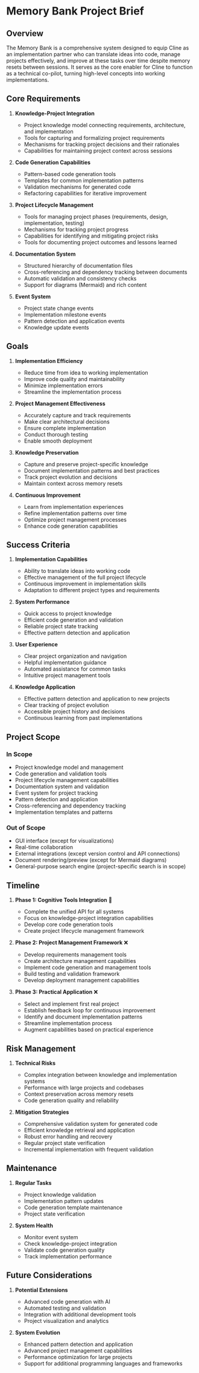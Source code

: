 # Memory Bank Project Brief

## Overview

The Memory Bank is a comprehensive system designed to equip Cline as an implementation partner who can translate ideas into code, manage projects effectively, and improve at these tasks over time despite memory resets between sessions. It serves as the core enabler for Cline to function as a technical co-pilot, turning high-level concepts into working implementations.

## Core Requirements

1. **Knowledge-Project Integration**
   - Project knowledge model connecting requirements, architecture, and implementation
   - Tools for capturing and formalizing project requirements
   - Mechanisms for tracking project decisions and their rationales
   - Capabilities for maintaining project context across sessions

2. **Code Generation Capabilities**
   - Pattern-based code generation tools
   - Templates for common implementation patterns
   - Validation mechanisms for generated code
   - Refactoring capabilities for iterative improvement

3. **Project Lifecycle Management**
   - Tools for managing project phases (requirements, design, implementation, testing)
   - Mechanisms for tracking project progress
   - Capabilities for identifying and mitigating project risks
   - Tools for documenting project outcomes and lessons learned

4. **Documentation System**
   - Structured hierarchy of documentation files
   - Cross-referencing and dependency tracking between documents
   - Automatic validation and consistency checks
   - Support for diagrams (Mermaid) and rich content

5. **Event System**
   - Project state change events
   - Implementation milestone events
   - Pattern detection and application events
   - Knowledge update events

## Goals

1. **Implementation Efficiency**
   - Reduce time from idea to working implementation
   - Improve code quality and maintainability
   - Minimize implementation errors
   - Streamline the implementation process

2. **Project Management Effectiveness**
   - Accurately capture and track requirements
   - Make clear architectural decisions
   - Ensure complete implementation
   - Conduct thorough testing
   - Enable smooth deployment

3. **Knowledge Preservation**
   - Capture and preserve project-specific knowledge
   - Document implementation patterns and best practices
   - Track project evolution and decisions
   - Maintain context across memory resets

4. **Continuous Improvement**
   - Learn from implementation experiences
   - Refine implementation patterns over time
   - Optimize project management processes
   - Enhance code generation capabilities

## Success Criteria

1. **Implementation Capabilities**
   - Ability to translate ideas into working code
   - Effective management of the full project lifecycle
   - Continuous improvement in implementation skills
   - Adaptation to different project types and requirements

2. **System Performance**
   - Quick access to project knowledge
   - Efficient code generation and validation
   - Reliable project state tracking
   - Effective pattern detection and application

3. **User Experience**
   - Clear project organization and navigation
   - Helpful implementation guidance
   - Automated assistance for common tasks
   - Intuitive project management tools

4. **Knowledge Application**
   - Effective pattern detection and application to new projects
   - Clear tracking of project evolution
   - Accessible project history and decisions
   - Continuous learning from past implementations

## Project Scope

### In Scope

- Project knowledge model and management
- Code generation and validation tools
- Project lifecycle management capabilities
- Documentation system and validation
- Event system for project tracking
- Pattern detection and application
- Cross-referencing and dependency tracking
- Implementation templates and patterns

### Out of Scope

- GUI interface (except for visualizations)
- Real-time collaboration
- External integrations (except version control and API connections)
- Document rendering/preview (except for Mermaid diagrams)
- General-purpose search engine (project-specific search is in scope)

## Timeline

1. **Phase 1: Cognitive Tools Integration** 🔄
   - Complete the unified API for all systems
   - Focus on knowledge-project integration capabilities
   - Develop core code generation tools
   - Create project lifecycle management framework

2. **Phase 2: Project Management Framework** ❌
   - Develop requirements management tools
   - Create architecture management capabilities
   - Implement code generation and management tools
   - Build testing and validation framework
   - Develop deployment management capabilities

3. **Phase 3: Practical Application** ❌
   - Select and implement first real project
   - Establish feedback loop for continuous improvement
   - Identify and document implementation patterns
   - Streamline implementation process
   - Augment capabilities based on practical experience

## Risk Management

1. **Technical Risks**
   - Complex integration between knowledge and implementation systems
   - Performance with large projects and codebases
   - Context preservation across memory resets
   - Code generation quality and reliability

2. **Mitigation Strategies**
   - Comprehensive validation system for generated code
   - Efficient knowledge retrieval and application
   - Robust error handling and recovery
   - Regular project state verification
   - Incremental implementation with frequent validation

## Maintenance

1. **Regular Tasks**
   - Project knowledge validation
   - Implementation pattern updates
   - Code generation template maintenance
   - Project state verification

2. **System Health**
   - Monitor event system
   - Check knowledge-project integration
   - Validate code generation quality
   - Track implementation performance

## Future Considerations

1. **Potential Extensions**
   - Advanced code generation with AI
   - Automated testing and validation
   - Integration with additional development tools
   - Project visualization and analytics

2. **System Evolution**
   - Enhanced pattern detection and application
   - Advanced project management capabilities
   - Performance optimization for large projects
   - Support for additional programming languages and frameworks
